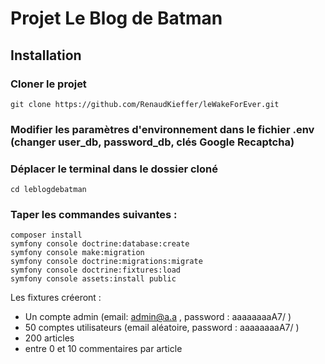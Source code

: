 # Projet Le Blog de Batman

## Installation

### Cloner le projet

```
git clone https://github.com/RenaudKieffer/leWakeForEver.git
```

### Modifier les paramètres d'environnement dans le fichier .env (changer user_db, password_db, clés Google Recaptcha)

### Déplacer le terminal dans le dossier cloné
```
cd leblogdebatman
```

### Taper les commandes suivantes :

```
composer install
symfony console doctrine:database:create
symfony console make:migration
symfony console doctrine:migrations:migrate
symfony console doctrine:fixtures:load
symfony console assets:install public
```

Les fixtures créeront :
* Un compte admin (email: admin@a.a , password : aaaaaaaaA7/ )
* 50 comptes utilisateurs (email aléatoire, password : aaaaaaaaA7/ )
* 200 articles
* entre 0 et 10 commentaires par article